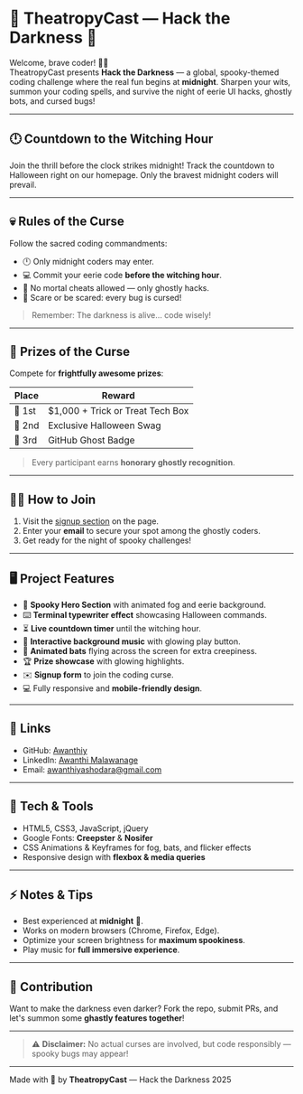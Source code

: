 # 🎃 TheatropyCast — Hack the Darkness 👻

Welcome, brave coder! 🧙‍♂️  
TheatropyCast presents **Hack the Darkness** — a global, spooky-themed coding challenge where the real fun begins at **midnight**. Sharpen your wits, summon your coding spells, and survive the night of eerie UI hacks, ghostly bots, and cursed bugs!  

---

## 🕛 Countdown to the Witching Hour
Join the thrill before the clock strikes midnight! Track the countdown to Halloween right on our homepage. Only the bravest midnight coders will prevail.  

---

## 💀 Rules of the Curse
Follow the sacred coding commandments:  

- 🕛 Only midnight coders may enter.  
- 💻 Commit your eerie code **before the witching hour**.  
- 👻 No mortal cheats allowed — only ghostly hacks.  
- 🎃 Scare or be scared: every bug is cursed!  

> Remember: The darkness is alive… code wisely!  

---

## 🎁 Prizes of the Curse
Compete for **frightfully awesome prizes**:  

| Place | Reward |
|-------|--------|
| 🥇 1st | $1,000 + Trick or Treat Tech Box |
| 🥈 2nd | Exclusive Halloween Swag |
| 🥉 3rd | GitHub Ghost Badge |

> Every participant earns **honorary ghostly recognition**.  

---

## 🧙‍♂️ How to Join
1. Visit the [signup section](#signup) on the page.  
2. Enter your **email** to secure your spot among the ghostly coders.  
3. Get ready for the night of spooky challenges!  

---

## 🖥️ Project Features
- 🌌 **Spooky Hero Section** with animated fog and eerie background.  
- ⌨️ **Terminal typewriter effect** showcasing Halloween commands.  
- ⏳ **Live countdown timer** until the witching hour.  
- 🎵 **Interactive background music** with glowing play button.  
- 🦇 **Animated bats** flying across the screen for extra creepiness.  
- 🏆 **Prize showcase** with glowing highlights.  
- ✉️ **Signup form** to join the coding curse.  
- 💻 Fully responsive and **mobile-friendly design**.  

---

## 🔗 Links
- GitHub: [Awanthiy](https://github.com/Awanthiy)  
- LinkedIn: [Awanthi Malawanage](https://www.linkedin.com/in/awanthi-malawanage/)  
- Email: awanthiyashodara@gmail.com  

---

## 🎨 Tech & Tools
- HTML5, CSS3, JavaScript, jQuery  
- Google Fonts: **Creepster** & **Nosifer**  
- CSS Animations & Keyframes for fog, bats, and flicker effects  
- Responsive design with **flexbox & media queries**  

---

## ⚡ Notes & Tips
- Best experienced at **midnight** 🌙.  
- Works on modern browsers (Chrome, Firefox, Edge).  
- Optimize your screen brightness for **maximum spookiness**.  
- Play music for **full immersive experience**.  

---

## 🧛 Contribution
Want to make the darkness even darker? Fork the repo, submit PRs, and let's summon some **ghastly features together**!  

---

> ⚠️ **Disclaimer:** No actual curses are involved, but code responsibly — spooky bugs may appear!  

---

Made with 🖤 by **TheatropyCast** — Hack the Darkness 2025  

